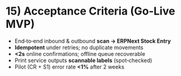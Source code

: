 # 15) Acceptance Criteria (Go‑Live MVP)
- End‑to‑end inbound & outbound **scan → ERPNext Stock Entry**
- **Idempotent** under retries; no duplicate movements
- **<2s** online confirmations; offline queue recoverable
- Print service outputs **scannable labels** (spot‑checked)
- Pilot (CR + S1) error rate **<1%** after 2 weeks
